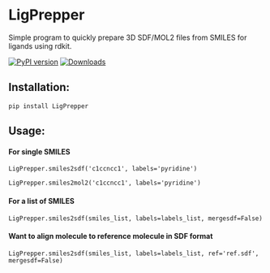 # LigPrepper

Simple program to quickly prepare 3D SDF/MOL2 files from SMILES for ligands using rdkit.

[![PyPI version](https://badge.fury.io/py/LigPrepper.svg)](https://badge.fury.io/py/LigPrepper) [![Downloads](https://pepy.tech/badge/ligprepper)](https://pepy.tech/project/ligprepper)

## Installation:

```
pip install LigPrepper
```

## Usage:

#### For single SMILES

```
LigPrepper.smiles2sdf('c1ccncc1', labels='pyridine')

LigPrepper.smiles2mol2('c1ccncc1', labels='pyridine')
```

#### For a list of SMILES

```
LigPrepper.smiles2sdf(smiles_list, labels=labels_list, mergesdf=False)
```

#### Want to align molecule to reference molecule in SDF format

```
LigPrepper.smiles2sdf(smiles_list, labels=labels_list, ref='ref.sdf', mergesdf=False)
```

